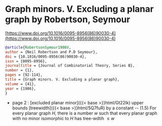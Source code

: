 # Graph minors. V. Excluding a planar graph by Robertson, Seymour

[https://www.doi.org/10.1016/0095-8956(86)90030-4](https://www.doi.org/10.1016/0095-8956(86)90030-4)

```bibtex
@article{RobertsonSymour1986V,
author = {Neil Robertson and P.D Seymour},
doi = {10.1016/0095-8956(86)90030-4},
issn = {0095-8956},
journaltitle = {Journal of Combinatorial Theory, Series B},
number = {1},
pages = {92-114},
title = {Graph minors. V. Excluding a planar graph},
volume = {41},
year = {1986},
}
```
* page 2 : [excluded planar minor]({{< base >}}html/Gt22Ik) upper bounds [treewidth]({{< base >}}html/5Q7fuR) by a constant -- (1.5) For every planar graph $H$, there is a number $w$ such that every planar graph with no minor isomorphic to $H$ has tree-wdtih $\le w$